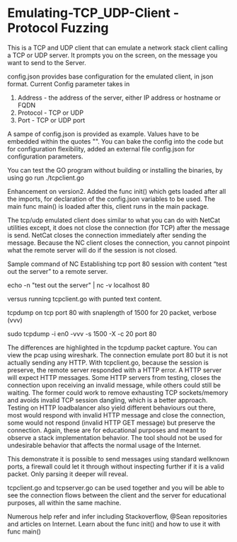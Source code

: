 # Emulating-TCP_UDP-Client - Protocol Fuzzing

This is a TCP and UDP client that can emulate a network stack client calling a TCP or UDP server. It prompts you on the screen, on the message you want to send to the Server. 

config.json provides base configuration for the emulated client, in json format. Current Config parameter takes in

1. Address - the address of the server, either IP address or hostname or FQDN
2. Protocol - TCP or UDP
3. Port - TCP or UDP port

A sampe of config.json is provided as example. Values have to be embedded within the quotes "". You can bake the config into the code but for configuration flexibility, added an external file config.json for configuration parameters.

You can test the GO program without building or installing the binaries, by using go run ./tcpclient.go

Enhancement on version2.
Added the func init() which gets loaded after all the imports, for declaration of the config.json variables to be used. The main func main() is loaded after this, client runs in the main package.

The tcp/udp emulated client does similar to what you can do with NetCat utilities except, it does not close the connection (for TCP) after the message is send. NetCat closes the connection immediately after sending the message. Because the NC client closes the connection, you cannot pinpoint what the remote server will do if the session is not closed.

Sample command of NC
Establishing tcp port 80 session with content “test out the server” to a remote server.

echo -n "test out the server" | nc -v localhost 80

versus running tcpclient.go with punted text content.

tcpdump on tcp port 80 with snaplength of 1500 for 20 packet, verbose (vvv)

sudo tcpdump -i en0 -vvv -s 1500 -X -c 20 port 80

The differences are highlighted in the tcpdump packet capture. You can view the pcap using wireshark. The connection emulate port 80 but it is not actually sending any HTTP. With tcpclient.go, because the session is preserve, the remote server responded with a HTTP error. A HTTP server will expect HTTP messages. Some HTTP servers from testing, closes the connection upon receiving an invalid message, while others could still be waiting. The former could work to remove exhausting TCP sockets/memory and avoids invalid TCP session dangling, which is a better approach. Testing on HTTP loadbalancer also yield different behaviours out there, most would respond with invalid HTTP message and close the connection, some would not respond (invalid HTTP GET message) but preserve the connection. Again, these are for educational purposes and meant to observe a stack implementation behavior. The tool should not be used for undesirable behavior that affects the normal usage of the Internet. 

This demonstrate it is possible to send messages using standard wellknown ports, a firewall could let it through without inspecting further if it is a valid packet. Only parsing it deeper will reveal.

tcpclient.go and tcpserver.go can be used together and you will be able to see the connection flows between the client and the server for educational purposes, all within the same machine.

Numerous help refer and infer including Stackoverflow, @Sean repositories and articles on Internet. Learn about the func init() and how to use it with func main()
